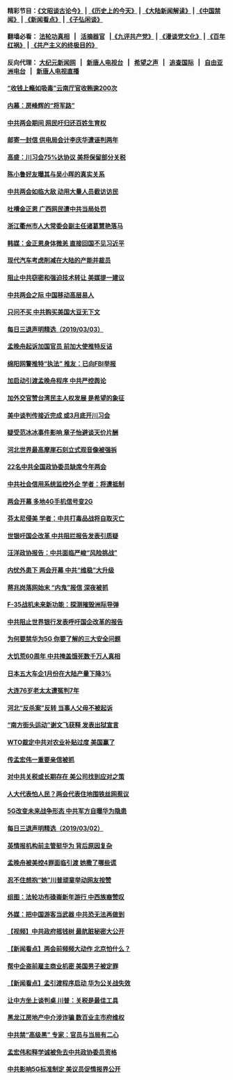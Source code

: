 #### 精彩节目：[《文昭谈古论今》](http://155.138.205.71/wenzhao) | [《历史上的今天》](http://155.138.205.71/today-in-history) | [《大陆新闻解读》](http://155.138.205.71/ntdtv-comedy) | [《中国禁闻》](http://155.138.205.71/ntdtv-news) | [《新闻看点》](http://155.138.205.71/news-insight) | [《子弘闲谈》](http://155.138.205.71/zihongxiantan/) 

 #### 翻墙必看： [法轮功真相](http://155.138.205.71:10000/videos/truth.html) &nbsp;&nbsp;|&nbsp;&nbsp; [活摘器官](http://155.138.205.71:10000/videos/res/Organs/) &nbsp;&nbsp;|[《九评共产党》](http://155.138.205.71:10000/videos/jiuping) | [《漫谈党文化》](http://155.138.205.71:10000/videos/mtdwh) | [《百年红祸》](http://155.138.205.71:10000/videos/bnhh) | [《共产主义的终极目的》](http://155.138.205.71:10000/videos/res/zjmd) 

 #### 反向代理： [大纪元新闻网](http://155.138.205.71:10080/) &nbsp;&nbsp;|&nbsp;&nbsp; [新唐人电视台](http://155.138.205.71:8000/) &nbsp;&nbsp;|&nbsp;&nbsp; [希望之声](http://155.138.205.71:8200/) &nbsp;&nbsp;|&nbsp;&nbsp; [追查国际](http://155.138.205.71:10010/) &nbsp;&nbsp;|&nbsp;&nbsp; [自由亚洲电台](http://155.138.205.71:9800/) &nbsp;&nbsp;|&nbsp;&nbsp; [新唐人电视直播](http://155.138.205.71/) 

#### [“收钱上瘾如吸毒”云南厅官收贿逾200次](../pages/nsc413/n11088647.md?t=03041537) 

#### [内幕：房峰辉的“将军路”](../pages/nsc413/n11075173.md?t=03041537) 


#### [中共两会期间 网民吁归还百姓生育权](../pages/nsc413/n11088346.md?t=03041537) 

#### [邮寄一封信 供电局会计李庆华遭诬判两年](../pages/nsc413/n11083913.md?t=03041537) 

#### [高盛：川习会75%达协议 美将保留部分关税](../pages/nsc413/n11088120.md?t=03041537) 

#### [陈小鲁好友曝其与吴小晖的真实关系](../pages/nsc413/n11088049.md?t=03041537) 

#### [中共两会如临大敌 动用大量人员截访访民](../pages/nsc413/n11087608.md?t=03041537) 

#### [吐槽金正恩 广西网民遭中共当局处罚](../pages/nsc413/n11087515.md?t=03041537) 

#### [浙江衢州市人大常委会副主任诸葛慧艳落马](../pages/nsc413/n11087407.md?t=03041537) 

#### [韩媒：金正恩身体微恙 直接回国不见习近平](../pages/nsc413/n11087635.md?t=03041537) 

#### [现代汽车考虑削减在大陆的产能并裁员](../pages/nsc413/n11087114.md?t=03041537) 

#### [阻止中共窃密和强迫技术转让 美媒提一建议](../pages/nsc413/n11087339.md?t=03041537) 

#### [中共两会之际 中国移动高层易人](../pages/nsc413/n11087237.md?t=03041537) 

#### [只问不买 中共购买美国大豆无下文](../pages/nsc413/n11086668.md?t=03041537) 

#### [每日三退声明精选（2019/03/03）](../pages/nsc413/n11087117.md?t=03041537) 

#### [孟晚舟起诉加国官员 前加大使推特反诘](../pages/nsc413/n11086438.md?t=03041537) 

#### [绵阳网警推特“执法” 推友：已向FBI举报](../pages/nsc413/n11086956.md?t=03041537) 

#### [加启动引渡孟晚舟程序 中共严控舆论](../pages/nsc413/n11086780.md?t=03041537) 

#### [加外交官赞台湾民主人权发展 是希望的象征](../pages/nsc413/n11086672.md?t=03041537) 

#### [美中谈判传接近完成 或3月底开川习会](../pages/nsc413/n11086539.md?t=03041537) 

#### [疑受范冰冰事件影响 章子怡避谈天价片酬](../pages/nsc413/n11086291.md?t=03041537) 

#### [河北世界最高摩崖石刻立式观音像被强拆](../pages/nsc413/n11086451.md?t=03041537) 

#### [22名中共全国政协委员缺席今年两会](../pages/nsc413/n11086447.md?t=03041537) 

#### [中共社会信用系统监控外企 学者：将遭抵制](../pages/nsc413/n11085884.md?t=03041537) 

#### [两会开幕 多地4G手机信号变2G](../pages/nsc413/n11086285.md?t=03041537) 

#### [芬太尼侵美 学者：中共打毒品战将自取灭亡](../pages/nsc413/n11085850.md?t=03041537) 

#### [世银吁国企改革 中共阻拦报告发表引质疑](../pages/nsc413/n11085302.md?t=03041537) 

#### [汪洋政协报告：中共面临严峻“风险挑战”](../pages/nsc413/n11086144.md?t=03041537) 

#### [内忧外患下 两会开幕 中共“维稳”大升级](../pages/nsc413/n11086133.md?t=03041537) 

#### [蒋兆岗落网始末 “内鬼”报信 深夜被抓](../pages/nsc413/n11085892.md?t=03041537) 


#### [F-35战机未来新功能：探测摧毁洲际导弹](../pages/nsc413/n11084576.md?t=03041537) 

#### [中共阻止世界银行发表呼吁国企改革的报告](../pages/nsc413/n11085704.md?t=03041537) 

#### [为何要禁华为5G 你要了解的三大安全问题](../pages/nsc413/n11080881.md?t=03041537) 

#### [大饥荒60周年 中共掩盖饿死数千万人真相](../pages/nsc413/n11084521.md?t=03041537) 

#### [日本五大车企1月份在大陆产量下降3%](../pages/nsc413/n11085662.md?t=03041537) 

#### [大连76岁老太太遭冤判7年](../pages/nsc413/n11084378.md?t=03041537) 

#### [河北“反杀案”反转 当事人父母不被起诉](../pages/nsc413/n11085490.md?t=03041537) 

#### [“南方街头运动”谢文飞获释 发表出狱宣言](../pages/nsc413/n11085379.md?t=03041537) 

#### [WTO裁定中共对农业补贴过度 美国赢了](../pages/nsc413/n11085157.md?t=03041537) 

#### [传孟宏伟一重要亲信被抓](../pages/nsc413/n11085203.md?t=03041537) 

#### [对中共关税或长期存在 美公司找到应对之策](../pages/nsc413/n11084764.md?t=03041537) 

#### [人大代表怕人民？两会代表住地围铁丝网惹议](../pages/nsc413/n11085082.md?t=03041537) 

#### [5G改变未来战争形态 中共军方自曝华为隐患](../pages/nsc413/n11080193.md?t=03041537) 

#### [每日三退声明精选（2019/03/02）](../pages/nsc413/n11085114.md?t=03041537) 

#### [英情报机构前主管挺华为 背后原因复杂](../pages/nsc413/n11083841.md?t=03041537) 

#### [孟晚舟被美控4罪面临引渡 她撒了哪些谎](../pages/nsc413/n11084821.md?t=03041537) 

#### [忍不住想抱“她”川普顽童举动网友按赞](../pages/nsc413/n11084691.md?t=03041537) 

#### [组图：法轮功布碌崙新年游行 中西族裔赞叹](../pages/nsc413/n11084713.md?t=03041537) 

#### [外媒：把中国游客当武器 中共恐无法再做到](../pages/nsc413/n11082194.md?t=03041537) 

#### [【视频】中共政府摇钱树 最肮脏秘密大公开](../pages/nsc413/n11018479.md?t=03041537) 

#### [【新闻看点】两会前频频大动作 北京怕什么？](../pages/nsc413/n11084463.md?t=03041537) 

#### [帮中企盗前雇主商业机密 美国男子被定罪](../pages/nsc413/n11084590.md?t=03041537) 

#### [【新闻看点】孟引渡程序启动 华为公关战失效](../pages/nsc413/n11084453.md?t=03041537) 

#### [让中方坐上谈判桌 川普：关税是最佳工具](../pages/nsc413/n11084359.md?t=03041537) 

#### [黑龙江房地产中介涉诈骗 数百业主市府维权](../pages/nsc413/n11084498.md?t=03041537) 

#### [中共禁“高级黑” 专家：官员与当局有二心](../pages/nsc413/n11084288.md?t=03041537) 

#### [孟宏伟和释学诚被免去中共政协委员资格](../pages/nsc413/n11084421.md?t=03041537) 

#### [中共影响5G标准制定 美议员促情报界公开](../pages/nsc413/n11084422.md?t=03041537) 

